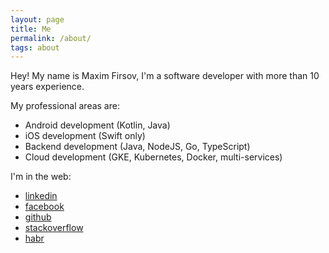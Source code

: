 ```yaml
---
layout: page
title: Me
permalink: /about/
tags: about
---
```


Hey! My name is Maxim Firsov, I'm a software developer with more than 10 years experience. 

My professional areas are:
- Android development (Kotlin, Java)
- iOS development (Swift only)
- Backend development (Java, NodeJS, Go, TypeScript)
- Cloud development (GKE, Kubernetes, Docker, multi-services)

I'm in the web:

* [linkedin](https://www.linkedin.com/in/fmaxx)
* [facebook](https://www.facebook.com/firmaxim)
* [github](https://github.com/fmaxx)
* [stackoverflow](https://stackoverflow.com/users/2154011/maxim-firsoff)
* [habr](https://habr.com/ru/users/FirsofMaxim)
